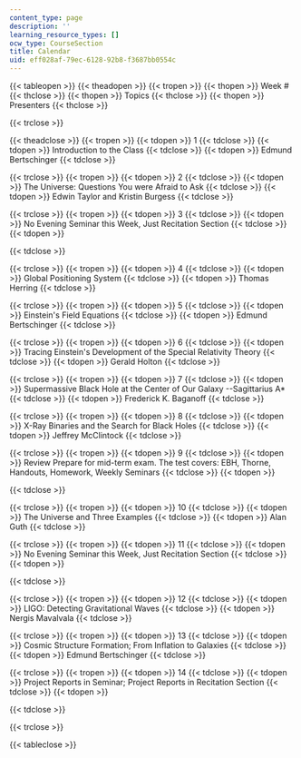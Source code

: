 ```yaml
---
content_type: page
description: ''
learning_resource_types: []
ocw_type: CourseSection
title: Calendar
uid: eff028af-79ec-6128-92b8-f3687bb0554c
---
```


{{< tableopen >}}
{{< theadopen >}}
{{< tropen >}}
{{< thopen >}}
Week #
{{< thclose >}}
{{< thopen >}}
Topics
{{< thclose >}}
{{< thopen >}}
Presenters
{{< thclose >}}

{{< trclose >}}

{{< theadclose >}}
{{< tropen >}}
{{< tdopen >}}
1
{{< tdclose >}}
{{< tdopen >}}
Introduction to the Class
{{< tdclose >}}
{{< tdopen >}}
Edmund Bertschinger
{{< tdclose >}}

{{< trclose >}}
{{< tropen >}}
{{< tdopen >}}
2
{{< tdclose >}}
{{< tdopen >}}
The Universe: Questions You were Afraid to Ask
{{< tdclose >}}
{{< tdopen >}}
Edwin Taylor and Kristin Burgess
{{< tdclose >}}

{{< trclose >}}
{{< tropen >}}
{{< tdopen >}}
3
{{< tdclose >}}
{{< tdopen >}}
No Evening Seminar this Week, Just Recitation Section
{{< tdclose >}}
{{< tdopen >}}

{{< tdclose >}}

{{< trclose >}}
{{< tropen >}}
{{< tdopen >}}
4
{{< tdclose >}}
{{< tdopen >}}
Global Positioning System
{{< tdclose >}}
{{< tdopen >}}
Thomas Herring
{{< tdclose >}}

{{< trclose >}}
{{< tropen >}}
{{< tdopen >}}
5
{{< tdclose >}}
{{< tdopen >}}
Einstein's Field Equations
{{< tdclose >}}
{{< tdopen >}}
Edmund Bertschinger
{{< tdclose >}}

{{< trclose >}}
{{< tropen >}}
{{< tdopen >}}
6
{{< tdclose >}}
{{< tdopen >}}
Tracing Einstein's Development of the Special Relativity Theory
{{< tdclose >}}
{{< tdopen >}}
Gerald Holton
{{< tdclose >}}

{{< trclose >}}
{{< tropen >}}
{{< tdopen >}}
7
{{< tdclose >}}
{{< tdopen >}}
Supermassive Black Hole at the Center of Our Galaxy --Sagittarius A\*
{{< tdclose >}}
{{< tdopen >}}
Frederick K. Baganoff
{{< tdclose >}}

{{< trclose >}}
{{< tropen >}}
{{< tdopen >}}
8
{{< tdclose >}}
{{< tdopen >}}
X-Ray Binaries and the Search for Black Holes
{{< tdclose >}}
{{< tdopen >}}
Jeffrey McClintock
{{< tdclose >}}

{{< trclose >}}
{{< tropen >}}
{{< tdopen >}}
9
{{< tdclose >}}
{{< tdopen >}}
Review Prepare for mid-term exam. The test covers: EBH, Thorne, Handouts, Homework, Weekly Seminars
{{< tdclose >}}
{{< tdopen >}}

{{< tdclose >}}

{{< trclose >}}
{{< tropen >}}
{{< tdopen >}}
10
{{< tdclose >}}
{{< tdopen >}}
The Universe and Three Examples
{{< tdclose >}}
{{< tdopen >}}
Alan Guth
{{< tdclose >}}

{{< trclose >}}
{{< tropen >}}
{{< tdopen >}}
11
{{< tdclose >}}
{{< tdopen >}}
No Evening Seminar this Week, Just Recitation Section
{{< tdclose >}}
{{< tdopen >}}

{{< tdclose >}}

{{< trclose >}}
{{< tropen >}}
{{< tdopen >}}
12
{{< tdclose >}}
{{< tdopen >}}
LIGO: Detecting Gravitational Waves
{{< tdclose >}}
{{< tdopen >}}
Nergis Mavalvala
{{< tdclose >}}

{{< trclose >}}
{{< tropen >}}
{{< tdopen >}}
13
{{< tdclose >}}
{{< tdopen >}}
Cosmic Structure Formation; From Inflation to Galaxies
{{< tdclose >}}
{{< tdopen >}}
Edmund Bertschinger
{{< tdclose >}}

{{< trclose >}}
{{< tropen >}}
{{< tdopen >}}
14
{{< tdclose >}}
{{< tdopen >}}
Project Reports in Seminar; Project Reports in Recitation Section
{{< tdclose >}}
{{< tdopen >}}

{{< tdclose >}}

{{< trclose >}}

{{< tableclose >}}